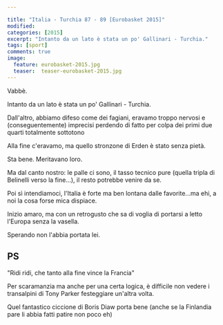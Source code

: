 ```yaml
---

title: "Italia - Turchia 87 - 89 [Eurobasket 2015]"
modified:
categories: [2015]
excerpt: "Intanto da un lato è stata un po' Gallinari - Turchia."
tags: [sport]
comments: true
image: 
  feature: eurobasket-2015.jpg
  teaser:  teaser-eurobasket-2015.jpg
---
```


Vabbè.

Intanto da un lato è stata un po' Gallinari - Turchia.

Dall'altro, abbiamo difeso come dei fagiani, eravamo troppo nervosi e (conseguentemente) imprecisi perdendo di fatto per colpa dei primi due quarti totalmente sottotono

Alla fine c'eravamo, ma quello stronzone di Erden è stato senza pietà.

Sta bene. Meritavano loro.

Ma dal canto nostro: le palle ci sono, il tasso tecnico pure (quella tripla di Belinelli verso la fine...), il resto potrebbe venire da se.

Poi sì intendiamoci, l'Italia è forte ma ben lontana dalle favorite...ma ehi, a noi la cosa forse mica dispiace.

Inizio amaro, ma con un retrogusto che sa di voglia di portarsi a letto l'Europa senza la vasella.

Sperando non l'abbia portata lei.

## PS

"Ridi ridi, che tanto alla fine vince la Francia"

Per scaramanzia ma anche per una certa logica, è difficile non vedere i transalpini di Tony Parker festeggiare un'altra volta.

Quel fantastico ciccione di Boris Diaw porta bene (anche se la Finlandia pare li abbia fatti patire non poco eh)